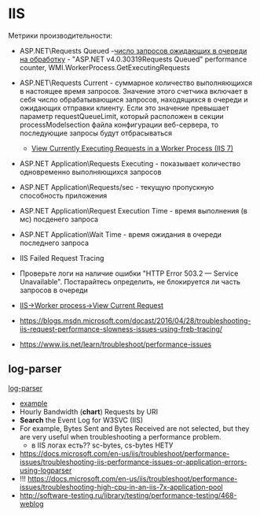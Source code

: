 # IIS

Метрики производительности:

- ASP.NET\Requests Queued -[число запросов ожидающих в очереди на обработку](https://habrahabr.ru/post/250881/) - "ASP.NET v4.0.30319Requests Queued" performance counter, WMI.WorkerProcess.GetExecutingRequests
- ASP.NET\Requests Current - суммарное количество выполняющихся в настоящее время запросов. Значение этого счетчика включает в себя число обрабатывающися запросов, находящихся в очереди и ожидающих отправки клиенту. Если это значение превышает параметр requestQueueLimit, который расположен в секции processModelsection файла конфигурации веб-сервера, то последующие запросы будут отбрасываться
	- [View Currently Executing Requests in a Worker Process (IIS 7)](https://technet.microsoft.com/en-us/library/cc732518(v=ws.10).aspx)
- ASP.NET Application\Requests Executing - показывает количество одновременно выполняющихся запросов
- ASP.NET Application\Requests/sec - текущую пропускную способность приложения
- ASP.NET Application\Request Execution Time - время выполнения (в мс) посденего запроса
- ASP.NET Application\Wait Time - время ожидания в очереди последнего запроса
- IIS Failed Request Tracing
- Проверьте логи на наличие ошибки "HTTP Error 503.2 — Service Unavailable". Постарайтесь определить, не блокируется ли часть запросов в очереди
- [IIS->Worker process->View Current Request](https://habrahabr.ru/post/250881/)

- https://blogs.msdn.microsoft.com/docast/2016/04/28/troubleshooting-iis-request-performance-slowness-issues-using-freb-tracing/
- https://www.iis.net/learn/troubleshoot/performance-issues

## log-parser

[log-parser](https://www.symantec.com/connect/articles/forensic-log-parsing-microsofts-logparser)

- [example](https://mlichtenberg.wordpress.com/2011/02/03/-log-parser-rocks-more-than-50-examples/)
- Hourly Bandwidth (__chart__) Requests by URI
- __Search__ the Event Log for W3SVC (IIS)
- For example, Bytes Sent and Bytes Received are not selected, but they are very useful when troubleshooting a performance problem.  
	- в IIS логах есть?? sc-bytes, cs-bytes	НЕТУ
- https://docs.microsoft.com/en-us/iis/troubleshoot/performance-issues/troubleshooting-iis-performance-issues-or-application-errors-using-logparser
- !!! https://docs.microsoft.com/en-us/iis/troubleshoot/performance-issues/troubleshooting-high-cpu-in-an-iis-7x-application-pool
- http://software-testing.ru/library/testing/performance-testing/468-weblog 